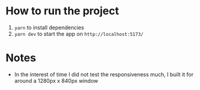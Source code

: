 # How to run the project
1. `yarn` to install dependencies
2. `yarn dev` to start the app on `http://localhost:5173/
   `

# Notes
- In the interest of time I did not test the responsiveness much, I built it for around a 1280px x 840px window
